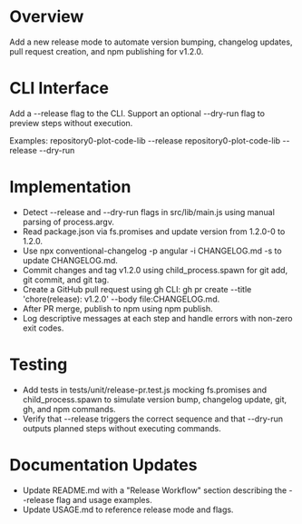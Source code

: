 # Overview
Add a new release mode to automate version bumping, changelog updates, pull request creation, and npm publishing for v1.2.0.

# CLI Interface
Add a --release flag to the CLI. Support an optional --dry-run flag to preview steps without execution.

Examples:
repository0-plot-code-lib --release
repository0-plot-code-lib --release --dry-run

# Implementation
- Detect --release and --dry-run flags in src/lib/main.js using manual parsing of process.argv.
- Read package.json via fs.promises and update version from 1.2.0-0 to 1.2.0.
- Use npx conventional-changelog -p angular -i CHANGELOG.md -s to update CHANGELOG.md.
- Commit changes and tag v1.2.0 using child_process.spawn for git add, git commit, and git tag.
- Create a GitHub pull request using gh CLI: gh pr create --title 'chore(release): v1.2.0' --body file:CHANGELOG.md.
- After PR merge, publish to npm using npm publish.
- Log descriptive messages at each step and handle errors with non-zero exit codes.

# Testing
- Add tests in tests/unit/release-pr.test.js mocking fs.promises and child_process.spawn to simulate version bump, changelog update, git, gh, and npm commands.
- Verify that --release triggers the correct sequence and that --dry-run outputs planned steps without executing commands.

# Documentation Updates
- Update README.md with a "Release Workflow" section describing the --release flag and usage examples.
- Update USAGE.md to reference release mode and flags.